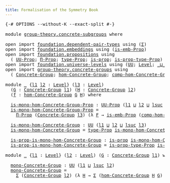 ```yaml
---
title: Formalisation of the Symmetry Book
---
```


<pre class="Agda"><a id="60" class="Symbol">{-#</a> <a id="64" class="Keyword">OPTIONS</a> <a id="72" class="Pragma">--without-K</a> <a id="84" class="Pragma">--exact-split</a> <a id="98" class="Symbol">#-}</a>

<a id="103" class="Keyword">module</a> <a id="110" href="group-theory.concrete-subgroups.html" class="Module">group-theory.concrete-subgroups</a> <a id="142" class="Keyword">where</a>

<a id="149" class="Keyword">open</a> <a id="154" class="Keyword">import</a> <a id="161" href="foundation.dependent-pair-types.html" class="Module">foundation.dependent-pair-types</a> <a id="193" class="Keyword">using</a> <a id="199" class="Symbol">(</a><a id="200" href="foundation-core.dependent-pair-types.html#502" class="Record">Σ</a><a id="201" class="Symbol">)</a>
<a id="203" class="Keyword">open</a> <a id="208" class="Keyword">import</a> <a id="215" href="foundation.embeddings.html" class="Module">foundation.embeddings</a> <a id="237" class="Keyword">using</a> <a id="243" class="Symbol">(</a><a id="244" href="foundation.embeddings.html#1301" class="Function">is-emb-Prop</a><a id="255" class="Symbol">)</a>
<a id="257" class="Keyword">open</a> <a id="262" class="Keyword">import</a> <a id="269" href="foundation.propositions.html" class="Module">foundation.propositions</a> <a id="293" class="Keyword">using</a>
  <a id="301" class="Symbol">(</a> <a id="303" href="foundation-core.propositions.html#1322" class="Function">UU-Prop</a><a id="310" class="Symbol">;</a> <a id="312" href="foundation.propositions.html#1941" class="Function">Π-Prop</a><a id="318" class="Symbol">;</a> <a id="320" href="foundation-core.propositions.html#1424" class="Function">type-Prop</a><a id="329" class="Symbol">;</a> <a id="331" href="foundation-core.propositions.html#1246" class="Function">is-prop</a><a id="338" class="Symbol">;</a> <a id="340" href="foundation-core.propositions.html#1491" class="Function">is-prop-type-Prop</a><a id="357" class="Symbol">)</a>
<a id="359" class="Keyword">open</a> <a id="364" class="Keyword">import</a> <a id="371" href="foundation.universe-levels.html" class="Module">foundation.universe-levels</a> <a id="398" class="Keyword">using</a> <a id="404" class="Symbol">(</a><a id="405" href="foundation-core.universe-levels.html#222" class="Primitive">UU</a><a id="407" class="Symbol">;</a> <a id="409" href="Agda.Primitive.html#597" class="Postulate">Level</a><a id="414" class="Symbol">;</a> <a id="416" href="Agda.Primitive.html#810" class="Primitive Operator">_⊔_</a><a id="419" class="Symbol">;</a> <a id="421" href="Agda.Primitive.html#780" class="Primitive">lsuc</a><a id="425" class="Symbol">)</a>
<a id="427" class="Keyword">open</a> <a id="432" class="Keyword">import</a> <a id="439" href="group-theory.concrete-groups.html" class="Module">group-theory.concrete-groups</a> <a id="468" class="Keyword">using</a>
  <a id="476" class="Symbol">(</a> <a id="478" href="group-theory.concrete-groups.html#1994" class="Function">Concrete-Group</a><a id="492" class="Symbol">;</a> <a id="494" href="group-theory.concrete-groups.html#7000" class="Function">hom-Concrete-Group</a><a id="512" class="Symbol">;</a> <a id="514" href="group-theory.concrete-groups.html#10575" class="Function">comp-hom-Concrete-Group</a><a id="537" class="Symbol">)</a>

<a id="540" class="Keyword">module</a> <a id="547" href="group-theory.concrete-subgroups.html#547" class="Module">_</a> <a id="549" class="Symbol">{</a><a id="550" href="group-theory.concrete-subgroups.html#550" class="Bound">l1</a> <a id="553" href="group-theory.concrete-subgroups.html#553" class="Bound">l2</a> <a id="556" class="Symbol">:</a> <a id="558" href="Agda.Primitive.html#597" class="Postulate">Level</a><a id="563" class="Symbol">}</a> <a id="565" class="Symbol">(</a><a id="566" href="group-theory.concrete-subgroups.html#566" class="Bound">l3</a> <a id="569" class="Symbol">:</a> <a id="571" href="Agda.Primitive.html#597" class="Postulate">Level</a><a id="576" class="Symbol">)</a>
  <a id="580" class="Symbol">(</a><a id="581" href="group-theory.concrete-subgroups.html#581" class="Bound">G</a> <a id="583" class="Symbol">:</a> <a id="585" href="group-theory.concrete-groups.html#1994" class="Function">Concrete-Group</a> <a id="600" href="group-theory.concrete-subgroups.html#550" class="Bound">l1</a><a id="602" class="Symbol">)</a> <a id="604" class="Symbol">(</a><a id="605" href="group-theory.concrete-subgroups.html#605" class="Bound">H</a> <a id="607" class="Symbol">:</a> <a id="609" href="group-theory.concrete-groups.html#1994" class="Function">Concrete-Group</a> <a id="624" href="group-theory.concrete-subgroups.html#553" class="Bound">l2</a><a id="626" class="Symbol">)</a>
  <a id="630" class="Symbol">(</a><a id="631" href="group-theory.concrete-subgroups.html#631" class="Bound">f</a> <a id="633" class="Symbol">:</a> <a id="635" href="group-theory.concrete-groups.html#7000" class="Function">hom-Concrete-Group</a> <a id="654" href="group-theory.concrete-subgroups.html#581" class="Bound">G</a> <a id="656" href="group-theory.concrete-subgroups.html#605" class="Bound">H</a><a id="657" class="Symbol">)</a> <a id="659" class="Keyword">where</a>

  <a id="668" href="group-theory.concrete-subgroups.html#668" class="Function">is-mono-hom-Concrete-Group-Prop</a> <a id="700" class="Symbol">:</a> <a id="702" href="foundation-core.propositions.html#1322" class="Function">UU-Prop</a> <a id="710" class="Symbol">(</a><a id="711" href="group-theory.concrete-subgroups.html#550" class="Bound">l1</a> <a id="714" href="Agda.Primitive.html#810" class="Primitive Operator">⊔</a> <a id="716" href="group-theory.concrete-subgroups.html#553" class="Bound">l2</a> <a id="719" href="Agda.Primitive.html#810" class="Primitive Operator">⊔</a> <a id="721" href="Agda.Primitive.html#780" class="Primitive">lsuc</a> <a id="726" href="group-theory.concrete-subgroups.html#566" class="Bound">l3</a><a id="728" class="Symbol">)</a>
  <a id="732" href="group-theory.concrete-subgroups.html#668" class="Function">is-mono-hom-Concrete-Group-Prop</a> <a id="764" class="Symbol">=</a>
    <a id="770" href="foundation.propositions.html#1941" class="Function">Π-Prop</a> <a id="777" class="Symbol">(</a><a id="778" href="group-theory.concrete-groups.html#1994" class="Function">Concrete-Group</a> <a id="793" href="group-theory.concrete-subgroups.html#566" class="Bound">l3</a><a id="795" class="Symbol">)</a> <a id="797" class="Symbol">(λ</a> <a id="800" href="group-theory.concrete-subgroups.html#800" class="Bound">F</a> <a id="802" class="Symbol">→</a> <a id="804" href="foundation.embeddings.html#1301" class="Function">is-emb-Prop</a> <a id="816" class="Symbol">(</a><a id="817" href="group-theory.concrete-groups.html#10575" class="Function">comp-hom-Concrete-Group</a> <a id="841" href="group-theory.concrete-subgroups.html#800" class="Bound">F</a> <a id="843" href="group-theory.concrete-subgroups.html#581" class="Bound">G</a> <a id="845" href="group-theory.concrete-subgroups.html#605" class="Bound">H</a> <a id="847" href="group-theory.concrete-subgroups.html#631" class="Bound">f</a><a id="848" class="Symbol">))</a>

  <a id="854" href="group-theory.concrete-subgroups.html#854" class="Function">is-mono-hom-Concrete-Group</a> <a id="881" class="Symbol">:</a> <a id="883" href="foundation-core.universe-levels.html#222" class="Primitive">UU</a> <a id="886" class="Symbol">(</a><a id="887" href="group-theory.concrete-subgroups.html#550" class="Bound">l1</a> <a id="890" href="Agda.Primitive.html#810" class="Primitive Operator">⊔</a> <a id="892" href="group-theory.concrete-subgroups.html#553" class="Bound">l2</a> <a id="895" href="Agda.Primitive.html#810" class="Primitive Operator">⊔</a> <a id="897" href="Agda.Primitive.html#780" class="Primitive">lsuc</a> <a id="902" href="group-theory.concrete-subgroups.html#566" class="Bound">l3</a><a id="904" class="Symbol">)</a>
  <a id="908" href="group-theory.concrete-subgroups.html#854" class="Function">is-mono-hom-Concrete-Group</a> <a id="935" class="Symbol">=</a> <a id="937" href="foundation-core.propositions.html#1424" class="Function">type-Prop</a> <a id="947" href="group-theory.concrete-subgroups.html#668" class="Function">is-mono-hom-Concrete-Group-Prop</a>

  <a id="982" href="group-theory.concrete-subgroups.html#982" class="Function">is-prop-is-mono-hom-Concrete-Group</a> <a id="1017" class="Symbol">:</a> <a id="1019" href="foundation-core.propositions.html#1246" class="Function">is-prop</a> <a id="1027" href="group-theory.concrete-subgroups.html#854" class="Function">is-mono-hom-Concrete-Group</a>
  <a id="1056" href="group-theory.concrete-subgroups.html#982" class="Function">is-prop-is-mono-hom-Concrete-Group</a> <a id="1091" class="Symbol">=</a> <a id="1093" href="foundation-core.propositions.html#1491" class="Function">is-prop-type-Prop</a> <a id="1111" href="group-theory.concrete-subgroups.html#668" class="Function">is-mono-hom-Concrete-Group-Prop</a>

<a id="1144" class="Keyword">module</a> <a id="1151" href="group-theory.concrete-subgroups.html#1151" class="Module">_</a> <a id="1153" class="Symbol">{</a><a id="1154" href="group-theory.concrete-subgroups.html#1154" class="Bound">l1</a> <a id="1157" class="Symbol">:</a> <a id="1159" href="Agda.Primitive.html#597" class="Postulate">Level</a><a id="1164" class="Symbol">}</a> <a id="1166" class="Symbol">(</a><a id="1167" href="group-theory.concrete-subgroups.html#1167" class="Bound">l2</a> <a id="1170" class="Symbol">:</a> <a id="1172" href="Agda.Primitive.html#597" class="Postulate">Level</a><a id="1177" class="Symbol">)</a> <a id="1179" class="Symbol">(</a><a id="1180" href="group-theory.concrete-subgroups.html#1180" class="Bound">G</a> <a id="1182" class="Symbol">:</a> <a id="1184" href="group-theory.concrete-groups.html#1994" class="Function">Concrete-Group</a> <a id="1199" href="group-theory.concrete-subgroups.html#1154" class="Bound">l1</a><a id="1201" class="Symbol">)</a> <a id="1203" class="Keyword">where</a>

  <a id="1212" href="group-theory.concrete-subgroups.html#1212" class="Function">mono-Concrete-Group</a> <a id="1232" class="Symbol">:</a> <a id="1234" href="foundation-core.universe-levels.html#222" class="Primitive">UU</a> <a id="1237" class="Symbol">(</a><a id="1238" href="group-theory.concrete-subgroups.html#1154" class="Bound">l1</a> <a id="1241" href="Agda.Primitive.html#810" class="Primitive Operator">⊔</a> <a id="1243" href="Agda.Primitive.html#780" class="Primitive">lsuc</a> <a id="1248" href="group-theory.concrete-subgroups.html#1167" class="Bound">l2</a><a id="1250" class="Symbol">)</a>
  <a id="1254" href="group-theory.concrete-subgroups.html#1212" class="Function">mono-Concrete-Group</a> <a id="1274" class="Symbol">=</a>
    <a id="1280" href="foundation-core.dependent-pair-types.html#502" class="Record">Σ</a> <a id="1282" class="Symbol">(</a><a id="1283" href="group-theory.concrete-groups.html#1994" class="Function">Concrete-Group</a> <a id="1298" href="group-theory.concrete-subgroups.html#1167" class="Bound">l2</a><a id="1300" class="Symbol">)</a> <a id="1302" class="Symbol">(λ</a> <a id="1305" href="group-theory.concrete-subgroups.html#1305" class="Bound">H</a> <a id="1307" class="Symbol">→</a> <a id="1309" href="foundation-core.dependent-pair-types.html#502" class="Record">Σ</a> <a id="1311" class="Symbol">(</a><a id="1312" href="group-theory.concrete-groups.html#7000" class="Function">hom-Concrete-Group</a> <a id="1331" href="group-theory.concrete-subgroups.html#1305" class="Bound">H</a> <a id="1333" href="group-theory.concrete-subgroups.html#1180" class="Bound">G</a><a id="1334" class="Symbol">)</a> <a id="1336" class="Symbol">λ</a> <a id="1338" href="group-theory.concrete-subgroups.html#1338" class="Bound">f</a> <a id="1340" class="Symbol">→</a> <a id="1342" href="group-theory.concrete-subgroups.html#854" class="Function">is-mono-hom-Concrete-Group</a> <a id="1369" href="group-theory.concrete-subgroups.html#1167" class="Bound">l2</a> <a id="1372" href="group-theory.concrete-subgroups.html#1305" class="Bound">H</a> <a id="1374" href="group-theory.concrete-subgroups.html#1180" class="Bound">G</a> <a id="1376" href="group-theory.concrete-subgroups.html#1338" class="Bound">f</a><a id="1377" class="Symbol">)</a>
</pre>